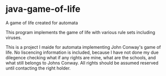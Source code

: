 # java-game-of-life
A game of life created for automata

This program implements the game of life with various rule sets including viruses.



This is a project I maide for automata implementing John Conway's game of life.  No liscencing information is included,
because I have not done my due dilegence checking what if any rights are mine, what are the schools, and what 
still belongs to Johns Conway.  All rights should be assumed reserved until contacting the right holder.


